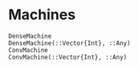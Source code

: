 # Machines

```@docs
DenseMachine
DenseMachine(::Vector{Int}, ::Any)
ConvMachine
ConvMachine(::Vector{Int}, ::Any)
```